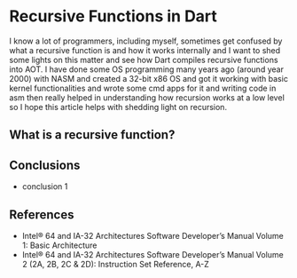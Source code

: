 # Recursive Functions in Dart

I know a lot of programmers, including myself, sometimes get confused by what a recursive function is and how it works internally and I want to shed some lights on this matter and see how Dart compiles recursive functions into AOT. I have done some OS programming many years ago (around year 2000) with NASM and created a 32-bit x86 OS and got it working with basic kernel functionalities and wrote some cmd apps for it and writing code in asm then really helped in understanding how recursion works at a low level so I hope this article helps with shedding light on recursion.

## What is a recursive function?



## Conclusions

- conclusion 1

## References

- Intel® 64 and IA-32 Architectures Software Developer’s Manual Volume 1: Basic Architecture
- Intel® 64 and IA-32 Architectures Software Developer’s Manual Volume 2 (2A, 2B, 2C & 2D): Instruction Set Reference, A-Z
